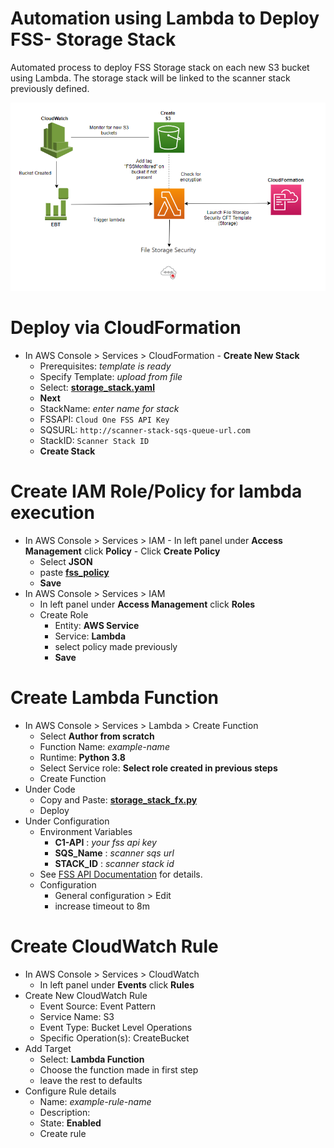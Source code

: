 # Automation using Lambda to Deploy FSS- Storage Stack 

Automated process to deploy FSS Storage stack on each new S3 bucket using Lambda. The storage stack will be linked to the scanner stack previously defined.

![](architecture.png)
# Deploy via CloudFormation
   * In AWS Console > Services > CloudFormation
    - **Create New Stack**
      - Prerequisites: *template is ready*
      - Specify Template: *upload from file*
      - Select: **[storage_stack.yaml](https://github.com/JustinDPerkins/FSS-Storage-Automation-Lambda/blob/main/cloudformation/storage_stack.yaml)**
      - **Next**
      - StackName: *enter name for stack*
      - FSSAPI: `Cloud One FSS API Key`
      - SQSURL: `http://scanner-stack-sqs-queue-url.com`
      - StackID: `Scanner Stack ID`
      - **Create Stack**

# Create IAM Role/Policy for lambda execution
   * In AWS Console > Services > IAM
    - In left panel under **Access Management** click **Policy**
    - Click **Create Policy**
        - Select **JSON**
        - paste **[fss_policy](https://github.com/JustinDPerkins/FSS-Storage-Automation-Lambda/blob/main/policy/fss_policy.json)**
        - **Save**
  * In AWS Console > Services > IAM
    - In left panel under **Access Management** click **Roles**
    - Create Role
        - Entity: **AWS Service**
        - Service: **Lambda**
        - select policy made previously
        - **Save**

# Create Lambda Function
   * In AWS Console > Services > Lambda >  Create Function
      - Select **Author from scratch**
      - Function Name: *example-name*
      - Runtime: **Python 3.8**
      - Select Service role: **Select role created in previous steps**
      - Create Function
   * Under Code
      - Copy and Paste: **[storage_stack_fx.py](https://github.com/JustinDPerkins/FSS-Storage-Automation-Lambda/blob/main/lambda/storage_stack_fx.py)**
      - Deploy
   * Under Configuration
      - Environment Variables
        - **C1-API** : *your fss api key*
        - **SQS_Name** : *scanner sqs url*
        - **STACK_ID** : *scanner stack id*
      - See [FSS API Documentation](https://cloudone.trendmicro.com/docs/file-storage-security/api-create-stack/) for details.
      - Configuration
        - General configuration > Edit
        - increase timeout to 8m

# Create CloudWatch Rule
   * In AWS Console > Services > CloudWatch
      - In left panel under **Events** click **Rules**
   * Create New CloudWatch Rule
      - Event Source: Event Pattern
      - Service Name: S3
      - Event Type: Bucket Level Operations
      - Specific Operation(s): CreateBucket
   * Add Target
      - Select: **Lambda Function**
      - Choose the function made in  first step
      - leave the rest to defaults
   * Configure Rule details
      - Name: *example-rule-name*
      - Description: 
      - State: **Enabled**
      - Create rule 
 
